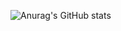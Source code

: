 <!--
**juhoon-lee/juhoon-lee** is a ✨ _special_ ✨ repository because its `README.md` (this file) appears on your GitHub profile.

Here are some ideas to get you started:

- 🔭 I’m currently working on ...
- 🌱 I’m currently learning ...
- 👯 I’m looking to collaborate on ...
- 🤔 I’m looking for help with ...
- 💬 Ask me about ...
- 📫 How to reach me: ...
- 😄 Pronouns: ...
- ⚡ Fun fact: ...
-->

<!-- 
테마 모음 주소
https://github.com/anuraghazra/github-readme-stats/blob/master/themes/README.md
-->
![Anurag's GitHub stats](https://github-readme-stats.vercel.app/api?username=juhoon-lee&show_icons=true&theme=tokyonight)
